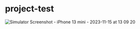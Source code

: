 # project-test

![Simulator Screenshot - iPhone 13 mini - 2023-11-15 at 13 09 20](https://github.com/compass-maxwellsilva/project-test/assets/110635737/41b789fc-62ee-4766-829c-5716747b70b2)
